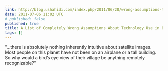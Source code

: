 ```yaml
---
link: http://blog.ushahidi.com/index.php/2011/06/28/wrong-assumptions-technology/
date: 2011-07-06 11:02 UTC
# published: false
published: true
title: A List of Completely Wrong Assumptions About Technology Use in Emerging Economies
tags: []
---
```


"...there is absolutely nothing inherently intuitive about satellite images. Most people on this planet have not been on an airplane or a tall building. So why would a bird’s eye view of their village be anything remotely recognizable?"
